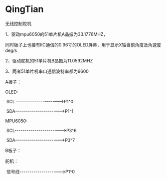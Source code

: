 # QingTian
无线控制舵机

1、驱动mpu6050的51单片机A晶振为33.1776MHZ，

​		同时板子上也接有IIC通信的0.96寸的OLED屏幕，用于显示X轴当前角度及角速度deg/s

2、驱动舵机的51单片机B晶振为11.0592MHZ

3、两者51单片机串口通信波特率都为9600



A板子：

OLED:

​	SCL --------------------->P1^0

​	SDA---------------------->P1^1

MPU6050:

​	SCL----------------------->P3^6

​	SDA---------------------->P3^7

B板子：

舵机：

​	信号线-------------------->P1^0
